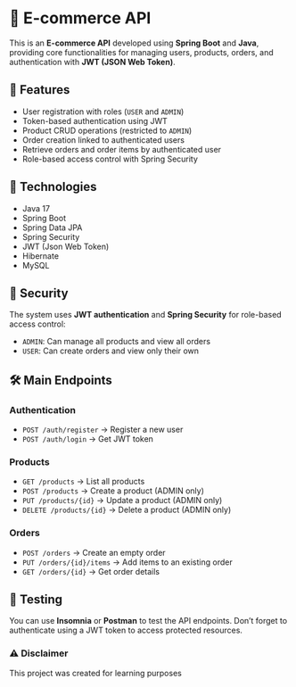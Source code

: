 # 🛒 E-commerce API

This is an **E-commerce API** developed using **Spring Boot** and **Java**, providing core functionalities for managing users, products, orders, and authentication with **JWT (JSON Web Token)**.

## 🚀 Features

- User registration with roles (`USER` and `ADMIN`)
- Token-based authentication using JWT
- Product CRUD operations (restricted to `ADMIN`)
- Order creation linked to authenticated users
- Retrieve orders and order items by authenticated user
- Role-based access control with Spring Security

## 🧠 Technologies

- Java 17
- Spring Boot
- Spring Data JPA
- Spring Security
- JWT (Json Web Token)
- Hibernate
- MySQL

## 🔐 Security

The system uses **JWT authentication** and **Spring Security** for role-based access control:

- `ADMIN`: Can manage all products and view all orders
- `USER`: Can create orders and view only their own

## 🛠️ Main Endpoints

### Authentication
- `POST /auth/register` → Register a new user
- `POST /auth/login` → Get JWT token

### Products
- `GET /products` → List all products
- `POST /products` → Create a product (ADMIN only)
- `PUT /products/{id}` → Update a product (ADMIN only)
- `DELETE /products/{id}` → Delete a product (ADMIN only)

### Orders
- `POST /orders` → Create an empty order
- `PUT /orders/{id}/items` → Add items to an existing order
- `GET /orders/{id}` → Get order details

## 🧪 Testing

You can use **Insomnia** or **Postman** to test the API endpoints. Don’t forget to authenticate using a JWT token to access protected resources.

### ⚠️ Disclaimer
This project was created for learning purposes
